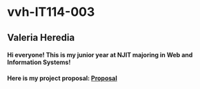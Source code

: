 # vvh-IT114-003
## Valeria Heredia

#### Hi everyone! This is my junior year at NJIT majoring in Web and Information Systems!
#### Here is my project proposal: [Proposal](https://github.com/vvh24/vvh-IT114-003/blob/main/proposal.md)
